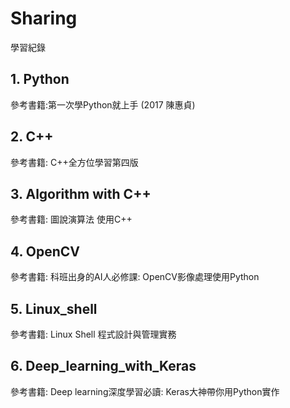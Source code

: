# Sharing
學習紀錄
## 1. Python
參考書籍:第一次學Python就上手 (2017 陳惠貞)
## 2. C++
參考書籍: C++全方位學習第四版
## 3. Algorithm with C++
參考書籍: 圖說演算法 使用C++
## 4. OpenCV
參考書籍: 科班出身的AI人必修課: OpenCV影像處理使用Python
## 5. Linux_shell
參考書籍: Linux Shell 程式設計與管理實務
## 6. Deep_learning_with_Keras
參考書籍: Deep learning深度學習必讀: Keras大神帶你用Python實作

